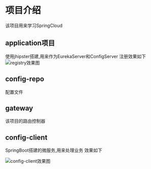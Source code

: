 # 项目介绍
该项目用来学习SpringCloud
## application项目
使用jhipster搭建,用来作为EurekaServer和ConfigServer
注册效果如下
![registry效果图][registry]


## config-repo
配置文件

## gateway
该项目的路由控制器

## config-client
SpringBoot搭建的微服务,用来处理业务
效果如下

![config-client效果图][config-client]

[config-client]:https://s1.ax1x.com/2018/04/03/Cpw53d.png
[registry]:https://s1.ax1x.com/2018/04/03/Cpwzgs.png